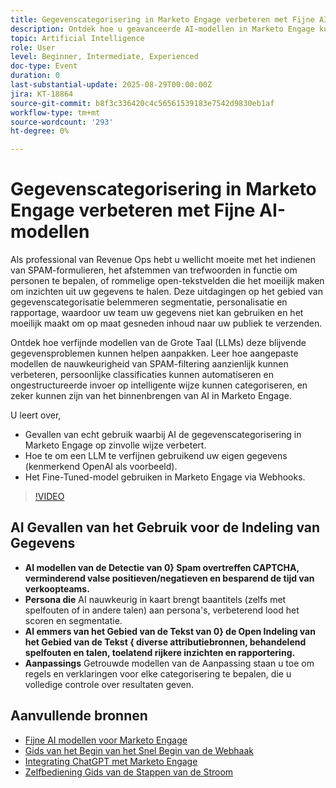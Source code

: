 ```yaml
---
title: Gegevenscategorisering in Marketo Engage verbeteren met Fijne AI-modellen
description: Ontdek hoe u geavanceerde AI-modellen in Marketo Engage kunt gebruiken voor het detecteren van spam, het aanpassen van taaktitels aan persona's en het categoriseren van open tekstvelden met websites.
topic: Artificial Intelligence
role: User
level: Beginner, Intermediate, Experienced
doc-type: Event
duration: 0
last-substantial-update: 2025-08-29T00:00:00Z
jira: KT-18864
source-git-commit: b8f3c336420c4c56561539183e7542d9830eb1af
workflow-type: tm+mt
source-wordcount: '293'
ht-degree: 0%

---
```



# Gegevenscategorisering in Marketo Engage verbeteren met Fijne AI-modellen

Als professional van Revenue Ops hebt u wellicht moeite met het indienen van SPAM-formulieren, het afstemmen van trefwoorden in functie om personen te bepalen, of rommelige open-tekstvelden die het moeilijk maken om inzichten uit uw gegevens te halen. Deze uitdagingen op het gebied van gegevenscategorisatie belemmeren segmentatie, personalisatie en rapportage, waardoor uw team uw gegevens niet kan gebruiken en het moeilijk maakt om op maat gesneden inhoud naar uw publiek te verzenden.

Ontdek hoe verfijnde modellen van de Grote Taal (LLMs) deze blijvende gegevensproblemen kunnen helpen aanpakken. Leer hoe aangepaste modellen de nauwkeurigheid van SPAM-filtering aanzienlijk kunnen verbeteren, persoonlijke classificaties kunnen automatiseren en ongestructureerde invoer op intelligente wijze kunnen categoriseren, en zeker kunnen zijn van het binnenbrengen van AI in Marketo Engage.

U leert over,

* Gevallen van echt gebruik waarbij AI de gegevenscategorisering in Marketo Engage op zinvolle wijze verbetert.
* Hoe te om een LLM te verfijnen gebruikend uw eigen gegevens (kenmerkend OpenAI als voorbeeld).
* Het Fine-Tuned-model gebruiken in Marketo Engage via Webhooks.

>[!VIDEO](https://video.tv.adobe.com/v/3471388/?learn=on&enablevpops)

## AI Gevallen van het Gebruik voor de Indeling van Gegevens

* **AI modellen van de Detectie van 0} Spam overtreffen CAPTCHA, verminderend valse positieven/negatieven en besparend de tijd van verkoopteams.**
* **Persona die** AI nauwkeurig in kaart brengt baantitels (zelfs met spelfouten of in andere talen) aan persona&#39;s, verbeterend lood het scoren en segmentatie.
* **AI emmers van het Gebied van de Tekst van 0} de Open Indeling van het Gebied van de Tekst { diverse attributiebronnen, behandelend spelfouten en talen, toelatend rijkere inzichten en rapportering.**
* **Aanpassings** Getrouwde modellen van de Aanpassing staan u toe om regels en verklaringen voor elke categorisering te bepalen, die u volledige controle over resultaten geven.


## Aanvullende bronnen

* [ Fijne AI modellen voor Marketo Engage ](https://nation.marketo.com/t5/champion-program-blogs/fine-tuned-ai-models-for-marketo/ba-p/357019)
* [ Gids van het Begin van het Snel Begin van de Webhaak ](https://nation.marketo.com/t5/champion-program-blogs/webhook-quick-start-guide/ba-p/345717#M2640)
* [ Integrating ChatGPT met Marketo Engage ](https://nation.marketo.com/t5/champion-program-blogs/integrating-chatgpt-with-marketo/ba-p/346886)
* [ Zelfbediening Gids van de Stappen van de Stroom ](https://nation.marketo.com/t5/champion-program-blogs/self-service-flow-steps-guide/ba-p/357008)